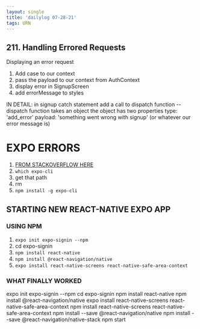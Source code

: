 ```yaml
---
layout: single
title: 'dailylog 07-28-21'
tags: URN
---
```


## 211. Handling Errored Requests

Displaying an error request

1. Add case to our context
2. pass the payload to our context from AuthContext
3. display error in SignupScreen
4. add errorMessage to styles

IN DETAIL:
in signup catch statement
add a call to dispatch function -- dispatch function takes an object
the object has two properties
type: 'add_error'
payload: 'something went wrong with signup' (or whatever our error message is)

# EXPO ERRORS

1. [FROM STACKOVERFLOW HERE](https://stackoverflow.com/questions/56357399/expo-cli-update-not-happening)
2. `which expo-cli`
3. get that path
4. rm
5. `npm install -g expo-cli`

## STARTING NEW REACT-NATIVE EXPO APP

### USING NPM

1. `expo init expo-signin --npm`
2. cd expo-signin
3. `npm install react-native`
4. `npm install @react-navigation/native`
5. `expo install react-native-screens react-native-safe-area-context`

<!-- yarn add @react-navigation/natived -->

### WHAT FINALLY WORKED

expo init expo-signin --npm
cd expo-signin
npm install react-native
npm install @react-navigation/native
expo install react-native-screens react-native-safe-area-context
npm install react-native-screens react-native-safe-area-context
npm install --save @react-navigation/native
npm install --save @react-navigation/native-stack
npm start
